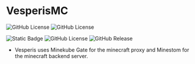# VesperisMC
<img alt="GitHub License" src="https://img.shields.io/github/license/BorisP1234/Vesperis?color=red&cacheSeconds=1&link=https%3A%2F%2Fgithub.com%2FBorisP1234%2FVesperis%2Fblob%2Fmain%2FLICENSE">

<img alt="GitHub License" src="https://img.shields.io/github/license/BorisP1234/Vesperis?color=red&link=https%3A%2F%2Fgithub.com%2FBorisP1234%2FVesperis%2Fblob%2Fmain%2FLICENSE">

![Static Badge](https://img.shields.io/badge/Vesperis-green)
![GitHub License](https://img.shields.io/github/license/BorisP1234/Vesperis?color=red&link=https%3A%2F%2Fgithub.com%2FBorisP1234%2FVesperis%2Fblob%2Fmain%2FLICENSE)
![GitHub Release](https://img.shields.io/github/v/release/BorisP1234/Vesperis)

- Vesperis uses Minekube Gate for the minecraft proxy and Minestom for the minecraft backend server.
